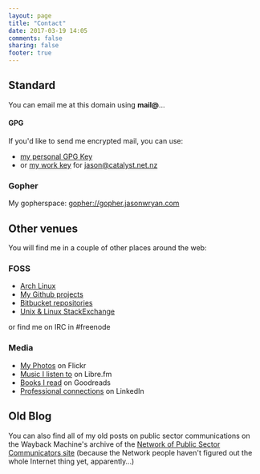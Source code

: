 ```yaml
---
layout: page
title: "Contact"
date: 2017-03-19 14:05
comments: false
sharing: false
footer: true
---
```

## Standard ##
You can email me at this domain using **mail@**...

#### GPG
If you'd like to send me encrypted mail, you can use:

* [my personal GPG Key](http://miromiro.com/jwr/jwr.asc)
* or [my work key](http://miromiro.com/jwr/catalyst.asc) for <jason@catalyst.net.nz>

### Gopher
My gopherspace: [gopher://gopher.jasonwryan.com](gopher://gopher.jasonwryan.com:70)

## Other venues ##
You will find me in a couple of other places around the web:

### FOSS ###
* [Arch Linux](https://www.archlinux.org/people/support-staff/#jasonwryan)
* [My Github projects](http://github.com/jasonwryan)
* [Bitbucket repositories](http://bitbucket.jasonwryan.com/)
* [Unix &amp; Linux StackExchange](http://unix.stackexchange.com/users/6761/jasonwryan)

or find me on IRC in #freenode

### Media ###
* [My Photos](http://flickr.jasonwryan.com/) on Flickr
* [Music I listen to](http://music.jasonwryan.com/) on Libre.fm
* [Books I read](http://www.goodreads.com/review/list/3687231) on Goodreads
* [Professional connections](http://www.linkedin.com/in/jasonwryan) on LinkedIn


## Old Blog ##
You can also find all of my old posts on public sector communications
on the Wayback Machine's archive of the 
[Network of Public Sector Communicators site](http://web.archive.org/web/20080912133553/http://www.psnetwork.org.nz/blog/)
(because the Network people haven't figured out the whole Internet thing yet, apparently…)
